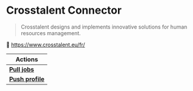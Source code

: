 
# Crosstalent Connector

> Crosstalent designs and implements innovative solutions for human resources management.


🔗 https://www.crosstalent.eu/fr/

| Actions |
| ------- |
| [**Pull jobs**](docs/pull_jobs.md) |
| [**Push profile**](docs/push_profile.md) |
